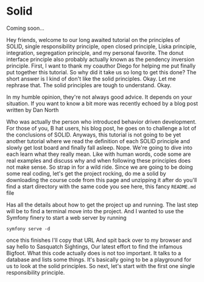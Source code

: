 # Solid

Coming soon...

Hey friends, welcome to our long awaited tutorial on the principles of SOLID, single
responsibility principle, open closed principle, Liska principle, integration,
segregation principle, and my personal favorite. The donut interface principle also
probably actually known as the pendency inversion principle. First, I want to thank
my coauthor Diego for helping me put finally put together this tutorial. So why did
it take us so long to get this done? The short answer is I kind of don't like the
solid principles. Okay. Let me rephrase that. The solid principles are tough to
understand. Okay.

In my humble opinion, they're not always good advice. It depends on your situation.
If you want to know a bit more was recently echoed by a blog post written by Dan
North

Who was actually the person who introduced behavior driven development. For those of
you, B hat users, his blog post, he goes on to challenge a lot of the conclusions of
SOLID. Anyways, this tutorial is not going to be yet another tutorial where we read
the definition of each SOLID principle and slowly get lost board and finally fall
asleep. Nope. We're going to dive into each learn what they really mean. Like with
human words, code some are real examples and discuss why and when following these
principles does not make sense. So strap in for a wild ride. Since we are going to be
doing some real coding, let's get the project rocking, do me a solid by downloading
the course code from this page and unzipping it after do you'll find a start
directory with the same code you see here, this fancy `README.md` file

Has all the details about how to get the project up and running. The last step will
be to find a terminal move into the project. And I wanted to use the Symfony finery
to start a web server by running 

```terminal
symfony serve -d
```

once this finishes I'll copy that URL And spit back over to my browser and say hello to
Sasquatch Sightings, Our latest effort to find the infamous Bigfoot. What this code actually
does is not too important. It talks to a database and lists some things. It's
basically going to be a playground for us to look at the solid principles. So next,
let's start with the first one single responsibility principle.


